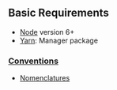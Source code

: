 
## Basic Requirements

* [Node](https://nodejs.org/en) version 6+
* [Yarn](https://yarnpkg.com/lang/en/): Manager package


### [Conventions](#conventions-and-best-practices-using-react)

* [Nomenclatures](#nomenclatures)
